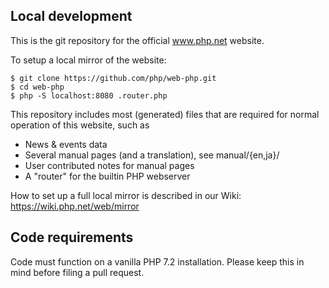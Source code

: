 ## Local development

This is the git repository for the official www.php.net website.

To setup a local mirror of the website:

    $ git clone https://github.com/php/web-php.git
	$ cd web-php
	$ php -S localhost:8080 .router.php


This repository includes most (generated) files that are required for normal
operation of this website, such as

 - News & events data
 - Several manual pages (and a translation), see manual/{en,ja}/
 - User contributed notes for manual pages
 - A "router" for the builtin PHP webserver

How to set up a full local mirror is described in our Wiki:
https://wiki.php.net/web/mirror

## Code requirements

Code must function on a vanilla PHP 7.2 installation. 
Please keep this in mind before filing a pull request.
